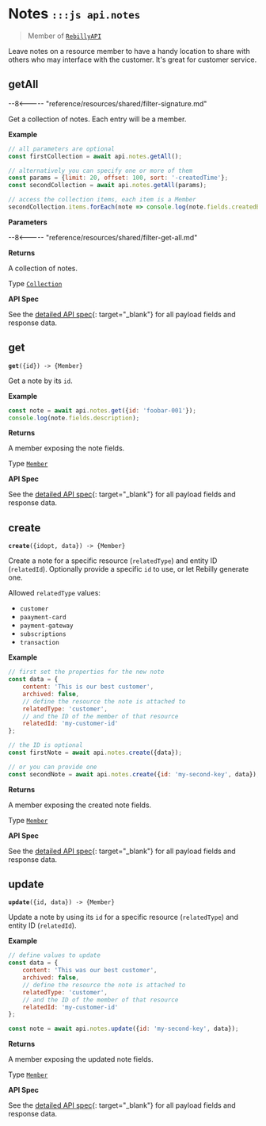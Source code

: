 # Notes <small>`:::js api.notes`</small>

> Member of [`RebillyAPI`][goto-rebillyapi]

Leave notes on a resource member to have a handy location to share with others who may interface with the customer. It's great for customer service.

## getAll

--8<----- "reference/resources/shared/filter-signature.md"

Get a collection of notes. Each entry will be a member.


**Example**

```js
// all parameters are optional
const firstCollection = await api.notes.getAll();

// alternatively you can specify one or more of them
const params = {limit: 20, offset: 100, sort: '-createdTime'}; 
const secondCollection = await api.notes.getAll(params);

// access the collection items, each item is a Member
secondCollection.items.forEach(note => console.log(note.fields.createdBy));
```

**Parameters**


--8<----- "reference/resources/shared/filter-get-all.md"


**Returns**

A collection of notes.

Type [`Collection`][goto-collection]


**API Spec**

See the [detailed API spec][1]{: target="_blank"} for all payload fields and response data.

## get
<div class="method"><code><strong>get</strong>({<span class="prop">id</span>}) -> <span class="return">{Member}</span></code></div>

Get a note by its `id`.


**Example**

```js
const note = await api.notes.get({id: 'foobar-001'});
console.log(note.fields.description);
```


**Returns**

A member exposing the note fields.

Type [`Member`][goto-member]


**API Spec**

See the [detailed API spec][2]{: target="_blank"} for all payload fields and response data.

## create
<div class="method"><code><strong>create</strong>({<span class="prop">id</span><span class="optional" title="optional">opt</span>, <span class="prop">data</span>}) -> <span class="return">{Member}</span></code></div>

Create a note for a specific resource (`relatedType`) and entity ID (`relatedId`). Optionally provide a specific `id` to use, or let Rebilly generate one. 

Allowed `relatedType` values:

- `customer`
- `paayment-card`
- `payment-gateway`
- `subscriptions`
- `transaction` 


**Example**

```js
// first set the properties for the new note
const data = {
    content: 'This is our best customer',
    archived: false,
    // define the resource the note is attached to
    relatedType: 'customer',
    // and the ID of the member of that resource
    relatedId: 'my-customer-id'
};

// the ID is optional
const firstNote = await api.notes.create({data});

// or you can provide one
const secondNote = await api.notes.create({id: 'my-second-key', data});
```


**Returns**

A member exposing the created note fields.

Type [`Member`][goto-member]


**API Spec**

See the [detailed API spec][3]{: target="_blank"} for all payload fields and response data.

## update
<div class="method"><code><strong>update</strong>({<span class="prop">id</span>, <span class="prop">data</span>}) -> <span class="return">{Member}</span></code></div>

Update a note by using its `id` for a specific resource (`relatedType`) and entity ID (`relatedId`). 

**Example**

```js
// define values to update
const data = {
    content: 'This was our best customer',
    archived: false,
    // define the resource the note is attached to
    relatedType: 'customer',
    // and the ID of the member of that resource
    relatedId: 'my-customer-id'
};

const note = await api.notes.update({id: 'my-second-key', data});
```


**Returns**

A member exposing the updated note fields.

Type [`Member`][goto-member]


**API Spec**

See the [detailed API spec][3]{: target="_blank"} for all payload fields and response data.


[goto-rebillyapi]: ../rebilly-api
[goto-collection]: ../types/collection
[goto-member]: ../types/member
[1]: https://rebilly.github.io/RebillyAPI/#tag/Notes%2Fpaths%2F~1notes%2Fget
[2]: https://rebilly.github.io/RebillyAPI/#tag/Notes%2Fpaths%2F~1notes~1%7Bid%7D%2Fget
[3]: https://rebilly.github.io/RebillyAPI/#tag/Notes%2Fpaths%2F~1notes~1%7Bid%7D%2Fput
